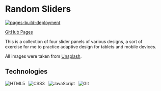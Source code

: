 # Random Sliders

[![pages-build-deployment](https://github.com/edelsid/adaptive-sliders/actions/workflows/pages/pages-build-deployment/badge.svg)](https://github.com/edelsid/adaptive-sliders/actions/workflows/pages/pages-build-deployment)

[GitHub Pages](https://edelsid.github.io/adaptive-sliders/)

This is a collection of four slider panels of various designs, a sort of exercise for me to practice adaptive design for tablets and mobile devices.

All images were taken from [Unsplash](https://unsplash.com).

## Technologies
<p align="start">
<img src="https://img.shields.io/badge/html5-%23E34F26.svg?style=for-the-badge&logo=html5&logoColor=white" alt="HTML5">&nbsp;&nbsp;
<img src="https://img.shields.io/badge/css3-%231572B6.svg?style=for-the-badge&logo=css3&logoColor=white" alt="CSS3">&nbsp;&nbsp;
<img src="https://img.shields.io/badge/javascript-%23323330.svg?style=for-the-badge&logo=javascript&logoColor=%23F7DF1E" alt="JavaScript">&nbsp;&nbsp;
<img src="https://img.shields.io/badge/git-%23F05033.svg?style=for-the-badge&logo=git&logoColor=white" alt="Git">
